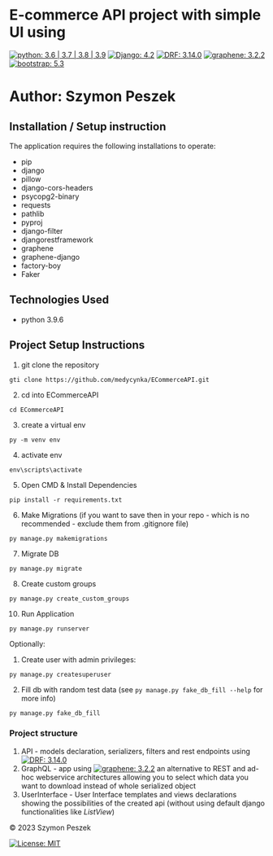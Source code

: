 # E-commerce API project with simple UI using 
[![python: 3.6 | 3.7 | 3.8 | 3.9](https://img.shields.io/badge/python-3.6_%7c_3.7_%7c_3.8_%7c_3.9-%23007ec6)](https://www.python.org/)
[![Django: 4.2](https://img.shields.io/badge/django-4.2-%2344B78B)](https://www.djangoproject.com/)
[![DRF: 3.14.0](https://img.shields.io/badge/DRF-3.14.0-%23A30000)](https://www.django-rest-framework.org/) 
[![graphene: 3.2.2](https://img.shields.io/badge/graphene-3.2.2-%23f67049)](https://graphene-python.org/) 
[![bootstrap: 5.3](https://img.shields.io/badge/bootstrap-5.3-%23712cf9)](https://getbootstrap.com/)

# Author: Szymon Peszek

## Installation / Setup instruction
The application requires the following installations to operate:
- pip
- django
- pillow
- django-cors-headers
- psycopg2-binary
- requests
- pathlib
- pyproj
- django-filter
- djangorestframework
- graphene
- graphene-django
- factory-boy
- Faker

## Technologies Used
- python 3.9.6

## Project Setup Instructions
1) git clone the repository 
```shell
gti clone https://github.com/medycynka/ECommerceAPI.git
```
2. cd into ECommerceAPI
```shell
cd ECommerceAPI
```
3. create a virtual env
```shell
py -m venv env
```
4. activate env
```shell
env\scripts\activate
```
5. Open CMD & Install Dependencies
```shell
pip install -r requirements.txt
```
6. Make Migrations (if you want to save then in your repo - which is no recommended - exclude them from .gitignore file)
```shell
py manage.py makemigrations
```
7. Migrate DB
```shell
py manage.py migrate
```
8. Create custom groups
```shell
py manage.py create_custom_groups
```
10. Run Application
```shell
py manage.py runserver
```

Optionally:
1. Create user with admin privileges:
```shell
py manage.py createsuperuser
```
2. Fill db with random test data (see `py manage.py fake_db_fill --help` for more info)
```shell
py manage.py fake_db_fill
```

### Project structure
1. API - models declaration, serializers, filters and rest endpoints using [![DRF: 3.14.0](https://img.shields.io/badge/DRF-3.14.0-%23A30000)](https://www.django-rest-framework.org/)
2. GraphQL - app using [![graphene: 3.2.2](https://img.shields.io/badge/graphene-3.2.2-%23f67049)](https://graphene-python.org/) 
an alternative to REST and ad-hoc webservice architectures allowing you to select which data you want to download 
instead of whole serialized object
3. UserInterface - User Interface templates and views declarations showing the possibilities of the created api 
(without using default django functionalities like _ListView_)

© 2023 Szymon Peszek

[![License: MIT](https://img.shields.io/badge/License-MIT-yellow.svg)](https://opensource.org/licenses/MIT)